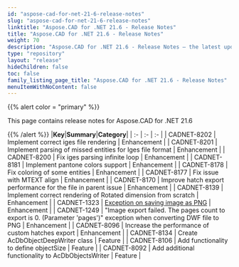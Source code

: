 ```yaml
---
id: "aspose-cad-for-net-21-6-release-notes"
slug: "aspose-cad-for-net-21-6-release-notes"
linktitle: "Aspose.CAD for .NET 21.6 - Release Notes"
title: "Aspose.CAD for .NET 21.6 - Release Notes"
weight: 70
description: "Aspose.CAD for .NET 21.6 - Release Notes – the latest updates and fixes."
type: "repository"
layout: "release"
hideChildren: false
toc: false
family_listing_page_title: "Aspose.CAD for .NET 21.6 - Release Notes"
menuItemWithNoContent: false
---
```


{{% alert color = "primary" %}}

This page contains release notes for Aspose.CAD for .NET 21.6

{{% /alert %}}
|**Key**|**Summary**|**Category**|
| :- | :- | :- |
| CADNET-8202 | Implement correct iges file rendering | Enhancement |
| CADNET-8201 | Implement parsing of missed entities for Iges file format | Enhancement |
| CADNET-8200 | Fix iges parsing infinite loop | Enhancement |
| CADNET-8181 | Implement pantone colors support | Enhancement |
| CADNET-8178 | Fix coloring of some entities | Enhancement |
| CADNET-8177 | Fix issue with MTEXT align | Enhancement |
| CADNET-8170 | Improve hatch export performance for the file in parent issue | Enhancement |
| CADNET-8139 | Implement correct rendering of Rotated dimension from scratch | Enhancement |
| CADNET-1323 | [Exception on saving image as PNG](https://forum.aspose.com/t/image-loading-failed-code-of-value-isnt-72-we-cant-get-boundary-type/224776) | Enhancement |
| CADNET-1249 | "Image export failed. The pages count to export is 0. (Parameter 'pages')" exception when converting DWF file to PNG | Enhancement |
| CADNET-8096 | Increase the performance of custom hatches export | Enhancement |
| CADNET-8134 | Create AcDbObjectDeepWriter class | Feature |
| CADNET-8106 | Add functionality to define objectSize | Feature |
| CADNET-8092 | Add additional functionality to AcDbObjectsWriter | Feature |
